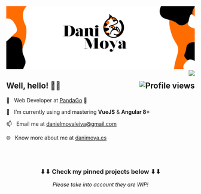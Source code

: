 <!--
**dmoyadev/dmoyadev** is a ✨ _special_ ✨ repository because its `README.md` (this file) appears on your GitHub profile.
-->

<img src="/img/header-logo.svg">

<img src="https://github-readme-stats.vercel.app/api?username=dmoyadev&show_icons=true&&count_private=true&include_all_commits=true&custom_title=My%20stats%20around%20here&title_color=FF6C00&text_color=000000&icon_color=FF6C00&locale=" align="right">

<h2>
	Well, hello! 👋🏻 <img align="right" src="https://gpvc.arturio.dev/dmoyadev" alt="Profile views">
</h2>

💼&nbsp;&nbsp;&nbsp;Web Developer at <a href="https://pandago.eco/">PandaGo</a>&nbsp;🐼

🌱&nbsp;&nbsp;&nbsp;I’m currently using and mastering **VueJS** & **Angular 8+**

📫&nbsp;&nbsp;&nbsp;Email me at danielmoyaleiva@gmail.com

🌐&nbsp;&nbsp;&nbsp;Know more about me at <a href="https://danimoya.es" target="_blank">danimoya.es</a>

<br>
<br>

<h3 align="center">
	⬇⬇ Check my pinned projects below ⬇⬇
</h3>
<p align="center">
	<i>Please take into account they are WIP!<i>
</p>
